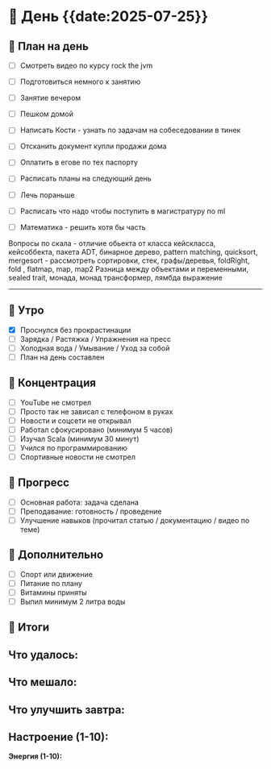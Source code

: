 
# 📅 День {{date:2025-07-25}}

## 📆 План на день

- [ ] Смотреть видео по курсу rock the jvm
- [ ] Подготовиться немного к занятию
- [ ] Занятие вечером
- [ ] Пешком домой
- [ ] Написать Кости - узнать по задачам на собеседовании в тинек
- [ ] Отсканить документ купли продажи дома
- [ ] Оплатить в егове по тех паспорту
- [ ] Расписать планы на следующий день
- [ ] Лечь пораньше
- [ ] Расписать что надо чтобы поступить в магистратуру по ml
- [ ] Математика - решить хотя бы часть






Вопросы по скала - отличие обьекта от класса кейскласса, кейсоббекта, пакета
ADT, бинарное дерево, pattern matching, quicksort, mergesort - рассмотреть сортировки, стек, графы/деревья, foldRight, fold , flatmap, map, map2
Разница между объектами и переменными, sealed trait, монада, монад трансформер, лямбда выражение

---


## 🌄 Утро

- [x] Проснулся без прокрастинации
- [ ] Зарядка / Растяжка / Упражнения на пресс
- [ ] Холодная вода / Умывание / Уход за собой
- [ ] План на день составлен

## 🧠 Концентрация

- [ ] YouTube не смотрел
- [ ] Просто так не зависал с телефоном в руках
- [ ] Новости и соцсети не открывал
- [ ] Работал сфокусировано (минимум 5 часов)
- [ ] Изучал Scala (минимум 30 минут)
- [ ] Учился по программированию
- [ ] Спортивные новости не смотрел 

## 💪 Прогресс

- [ ] Основная работа: задача сделана
- [ ] Преподавание: готовность / проведение
- [ ] Улучшение навыков (прочитал статью / документацию / видео по теме)

## 🧂 Дополнительно

- [ ] Спорт или движение
- [ ] Питание по плану
- [ ] Витамины приняты
- [ ] Выпил минимум 2 литра воды

## 📌 Итоги

**Что удалось:**
- 
**Что мешало:**
- 
**Что улучшить завтра:**
- 
**Настроение (1-10):**  
- 
**Энергия (1-10):**



